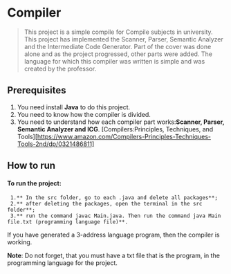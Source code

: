 # Compiler
>This project is a simple compile for Compile subjects in university.
  This project has implemented the Scanner, Parser, Semantic Analyzer and the Intermediate Code Generator. 
  Part of the cover was done alone and as the project progressed, other parts were added. 
  The language for which this compiler was written is simple and was created by the professor.

## Prerequisites
  1. You need install **Java** to do this project.
  2. You need to know how the compiler is divided.
  3. You need to understand how each compiler part works:**Scanner, Parser, Semantic Analyzer and ICG**.
  [Compilers:Principles, Techniques, and Tools][https://www.amazon.com/Compilers-Principles-Techniques-Tools-2nd/dp/0321486811]
  
 ## How to run
  #### To run the project:
     1.** In the src folder, go to each .java and delete all packages**;
     2.** after deleting the packages, open the terminal in the src folder**;
     3.** run the command javac Main.java. Then run the command java Main file.txt (programming language file)**.
 If you have generated a 3-address language program, then the compiler is working.
 
 **Note**: Do not forget, that you must have a txt file that is the program, in the programming language for the project.
 
